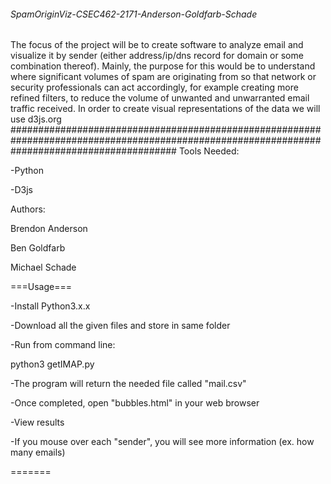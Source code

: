 ###### SpamOriginViz-CSEC462-2171-Anderson-Goldfarb-Schade ######
The focus of the project will be to create software to analyze email and visualize it by sender (either address/ip/dns record for domain or some combination thereof). Mainly, the purpose for this would be to understand where significant volumes of spam are originating from so that network or security professionals can act accordingly, for example creating more refined filters, to reduce the volume of unwanted and unwarranted email traffic received. In order to create visual representations of the data we will use d3js.org
##############################################################################################################################################
Tools Needed:

  -Python

  -D3js


  Authors:

  Brendon Anderson

  Ben Goldfarb

  Michael Schade





===Usage===

-Install Python3.x.x

-Download all the given files and store in same folder

-Run from command line:

  python3 getIMAP.py

-The program will return the needed file called "mail.csv"

-Once completed, open "bubbles.html" in your web browser

-View results

  -If you mouse over each "sender", you will see more information (ex. how many emails)

=======
